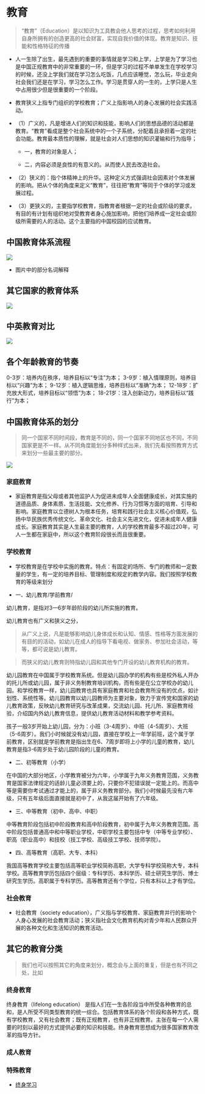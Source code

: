 # 教育

> “教育”（Education）是以知识为工具教会他人思考的过程，思考如何利用自身所拥有的创造更高的社会财富，实现自我价值的体现。教育是知识、技能和性格特征的传播

* 人一生除了出生，最先遇到的重要的事情就是学习和上学，上学是为了学习也是中国正规教育中的非常重要的一环，但是学习的过程不单单发生在学校学习的时候，还没上学我们就在学习怎么吃饭，几点应该睡觉，怎么玩，毕业走向社会我们还是在学习，学习怎么工作。学习是贯穿人的一生的，上学只是人生中占用很少但是很重要的一个阶段。


* 教育狭义上指专门组织的学校教育；广义上指影响人的身心发展的社会实践活动。

- （1）广义的，凡是增进人们的知识和技能，影响人们的思想品德的活动都是教育。“教育”看成是整个社会系统中的一个子系统，分配着且承担着一定的社会功能。教育最本质性的理解，就是社会对人们思想的知识灌输和行为指导；
	
	- 一，教育的对象是人；
	
	- 二，内容必须是良性的有意义的。从而使人民去改造社会。

- （2）狭义的：指个体精神上的升华。这种定义方式强调社会因素对个体发展的影响。把从个体的角度来定义“教育”，往往把“教育”等同于个体的学习或发展过程。

- （3）更狭义的，主要指学校教育，指教育者根据一定的社会或阶级的要求，有目的有计划有组织地对受教育者身心施加影响，把他们培养成一定社会或阶级所需要的人的活动。这个主要指的中国校园的应试教育。



## 中国教育体系流程

![](../../resources/pic/教育阶段/中国教育体系流程.jpg)

* 图片中的部分名词解释



## 其它国家的教育体系


![](../../resources/pic/教育阶段/其它国家教育体系.webp)

## 中英教育对比

![](../../resources/pic/教育阶段/中英教育对比.png)


## 各个年龄教育的节奏

0-3岁：培养内在秩序，培养目标以“专注”为本；
3-9岁：植入情理原则，培养目标以“兴趣”为本；
9-12岁：植入逻辑思维，培养目标以“准确”为本；
12-18岁：扩充放大形式，培养目标以“领悟”为本；
18-21岁：注入创新动力，培养目标以“践行”为本；



## 中国教育体系的划分

> 同一个国家不同时间段，教育是不同的，同一个国家不同地区也不同，不同国家更是不一样。从不同角度能划分多种样式出来，我们先看按照教育方式来划分一些最主要的部分。

![](../../resources/中国教育体系.webp)

### 家庭教育

* 家庭教育是指父母或者其他监护人为促进未成年人全面健康成长，对其实施的道德品质、身体素质、生活技能、文化修养、行为习惯等方面的培育、引导和影响。家庭教育以立德树人为根本任务，培育和践行社会主义核心价值观，弘扬中华民族优秀传统文化、革命文化、社会主义先进文化，促进未成年人健康成长。家庭教育其实是人生最主要的教育，人的学校教育最多不超过20年，可人一生都在家庭中，所以这个教育阶段很长而且很重要。	

### 学校教育

* 学校教育是在学校中实施的教育。特点：有固定的场所、专门的教师和一定数量的学生，有一定的培养目标、管理制度和规定的教学内容。我们按照学校教育的等级来划分

* 一、幼儿教育/学前教育/

幼儿教育，是指对3—6岁年龄阶段的幼儿所实施的教育。

幼儿教育也有广义和狭义之分，

> 从广义上说，凡是能够影响幼儿身体成长和认知、情感、性格等方面发展的有目的的活动，如幼儿在成人的指导下看电视、做家务、参加社会活动，等等，都可说是幼儿教育。

> 而狭义的幼儿教育则特指幼儿园和其他专门开设的幼儿教育机构的教育。

幼儿园教育在中国属于学校教育系统。但是幼儿园办学的机构有些是校外私人开办的托儿所或幼儿园，属于非义务制教育培训机构，而有些是在公立学校办的幼儿园。和学校教育一样，幼儿园教育也具有家庭教育和社会教育所没有的优点，如计划性、系统性等。幼儿园教育以幼儿园教师为主要对象，致力于宣传党和国家的幼儿教育政策，反映幼儿教育研究与改革成果，交流幼儿园、托儿所、家庭教育经验，介绍国内外幼儿教育信息，提供幼儿教育活动材料和教学参考资料。

孩子一般3岁开始上幼儿园，分为：小班（3-4周岁）、中班（4-5周岁）、大班（5-6周岁）。我们小时候就没有幼儿园，直接在学校上一年学前班，这个属于学前教育，区别就是学前教育是指出生在6、7周岁即将上小学的儿童的教育，幼儿教育是指3-6周岁处于幼儿园阶段的儿童的教育。

* 二、初等教育（小学）

在中国的大部分地区，小学教育被分为六年，小学属于九年义务教育范围，义务教育是国家法律规定的适龄儿童必须要上的，只要你不犯错误就一定能上的。而高中等是需要你考试通过才能上的，属于非义务教育部分。我们小时候最先没有六年级，只有五年级后面直接就是初中了，从我这届开始有了六年级。

*  三、中等教育（初中、高中、中职）

中等教育阶段包括初中阶段教育和高中阶段教育，初中属于九年义务教育范围。高中阶段包括普通高中和中等职业学校，中职学校主要包括中专（中等专业学校）、职高（职业高中）和技校（技工学校、高级技工学校、技师学院）。

* 四、高等教育（高职、大专、本科）

我国高等教育学校主要包括高等职业学校简称高职，大学专科学校简称大专，本科学校。高等教育学历包括四个层级：专科学历、本科学历、硕士研究生学历、博士研究生学历。高职属于专科学历。高等教育还有个学位，只有本科以上才有学位。


### 社会教育

* 社会教育（society education），广义指与学校教育、家庭教育并行的影响个人身心发展的社会教育活动；狭义指社会文化教育机构对青少年和人民群众开展的各种文化和生活知识的教育活动。


## 其它的教育分类

> 我们也可以按照其它的角度来划分，概念会与上面的重复，但是也有不同之处，比如

### 终身教育

终身教育（lifelong education） 是指人们在一生各阶段当中所受各种教育的总和，是人所受不同类型教育的统一综合。包括教育体系的各个阶段和各种方式，既有学校教育，又有社会教育；既有正规教育，也有非正规教育。主张在每一个人需要的时刻以最好的方式提供必要的知识和技能。终身教育思想成为很多国家教育改革的指导方针。


### 成人教育


### 特殊教育





- [终身学习](./initwithmarkdown/学习/终身学习.md)
	
